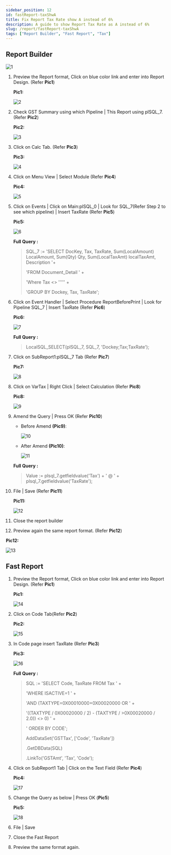```yaml
---
sidebar_position: 12
id: fastReport-taxShwA
title: Fix Report Tax Rate show A instead of 6%
description: A guide to show Report Tax Rate as A instead of 6%
slug: /report/fastReport-taxShwA
tags: ["Report Builder", "Fast Report", "Tax"]
---
```


## Report Builder

![1](/img/report/fastReport-taxShwA/1.png)

1. Preview the Report format, Click on blue color link and enter into Report Design. (Refer **Pic1**)

   **Pic1:**

   ![2](/img/report/fastReport-taxShwA/2.png)

2. Check GST Summary using which Pipeline | This Report using plSQL_7. (Refer **Pic2**)

   **Pic2:**

   ![3](/img/report/fastReport-taxShwA/3.png)

3. Click on Calc Tab. (Refer **Pic3**)

   **Pic3:**

   ![4](/img/report/fastReport-taxShwA/4.png)

4. Click on Menu View | Select Module (Refer **Pic4**)

   **Pic4:**

   ![5](/img/report/fastReport-taxShwA/5.png)

5. Click on Events | Click on Main:plSQL_0 | Look for SQL_7(Refer Step 2 to see which pipeline) | Insert TaxRate (Refer **Pic5**)

   **Pic5:**

   ![6](/img/report/fastReport-taxShwA/6.png)

   **Full Query :**

   >SQL_7 := 'SELECT DocKey, Tax, TaxRate, Sum(LocalAmount) LocalAmount, Sum(Qty) Qty, Sum(LocalTaxAmt) localTaxAmt, Description '+
   >
   > 'FROM Document_Detail ' +
   >
   >'Where Tax &lt;> ''''' +
   >
   >'GROUP BY Dockey, Tax, TaxRate';

6. Click on Event Handler | Select Procedure ReportBeforePrint | Look for Pipeline SQL_7 | Insert TaxRate (Refer **Pic6**)

   **Pic6:**

   ![7](/img/report/fastReport-taxShwA/7.png)

   **Full Query :**

   >LocalSQL_SELECT(plSQL_7, SQL_7, 'Dockey;Tax;TaxRate');

7. Click on SubReport1:plSQL_7 Tab (Refer **Pic7**)

   **Pic7:**

   ![8](/img/report/fastReport-taxShwA/8.png)

8. Click on VarTax | Right Click | Select Calculation (Refer **Pic8**)

   **Pic8:**

   ![9](/img/report/fastReport-taxShwA/9.png)

9. Amend the Query | Press OK (Refer **Pic10**)

   - Before Amend **(Pic9)**:

      ![10](/img/report/fastReport-taxShwA/10.png)

   - After Amend **(Pic10)**:

      ![11](/img/report/fastReport-taxShwA/11.png)

   **Full Query :**

   >Value := plsql_7.getfieldvalue('Tax') + ' @ ' + plsql_7.getfieldvalue('TaxRate');

10. File | Save (Refer **Pic11**)

      **Pic11:**

      ![12](/img/report/fastReport-taxShwA/12.png)

11. Close the report builder

12. Preview again the same report format. (Refer **Pic12**)

   **Pic12:**

   ![13](/img/report/fastReport-taxShwA/13.png)

## Fast Report

1. Preview the Report format, Click on blue color link and enter into Report Design. (Refer **Pic1**)

   **Pic1:**

   ![14](/img/report/fastReport-taxShwA/14.png)

2. Click on Code Tab(Refer **Pic2**)

   **Pic2:**

   ![15](/img/report/fastReport-taxShwA/15.png)

3. In Code page insert TaxRate (Refer **Pic3**)

   **Pic3:**

   ![16](/img/report/fastReport-taxShwA/16.png)

   **Full Query :**
   >SQL := 'SELECT Code, TaxRate FROM Tax ' +
   >
   >'WHERE ISACTIVE=1 ' +
   >
   >'AND (TAXTYPE=0X00010000+0X00020000 OR ' +
   >
   >'((TAXTYPE / 0X00020000 / 2) - (TAXTYPE / >0X00020000 / 2.0)) &lt;> 0) ' +
   >
   >' ORDER BY CODE';
   >
   >AddDataSet('GSTTax', ['Code', 'TaxRate'])
   >
   >.GetDBData(SQL)
   >
   >.LinkTo('GSTAmt', 'Tax', 'Code');

4. Click on SubReport1 Tab | Click on the Text Field (Refer **Pic4**)

   **Pic4:**

   ![17](/img/report/fastReport-taxShwA/17.png)

5. Change the Query as below | Press OK (**Pic5**)

   **Pic5:**

   ![18](/img/report/fastReport-taxShwA/18.png)

6. File | Save

7. Close the Fast Report

8. Preview the same format again.
